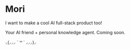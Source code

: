 # Mori

I want to make a cool AI full-stack product too!

Your AI friend + personal knowledge agent. Coming soon.

⸜(⸝⸝⸝ ` ꒳ ˙ ⸝⸝⸝)⸝

